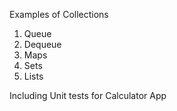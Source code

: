 Examples of Collections 
1. Queue
2. Dequeue
3. Maps
4. Sets
5. Lists 

Including Unit tests for Calculator App
